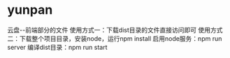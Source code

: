 # yunpan
云盘--前端部分的文件
使用方式一：下载dist目录的文件直接访问即可
使用方式二：下载整个项目目录，安装node，运行npm install
  启用node服务：npm run server
  编译dist目录：npm run start
